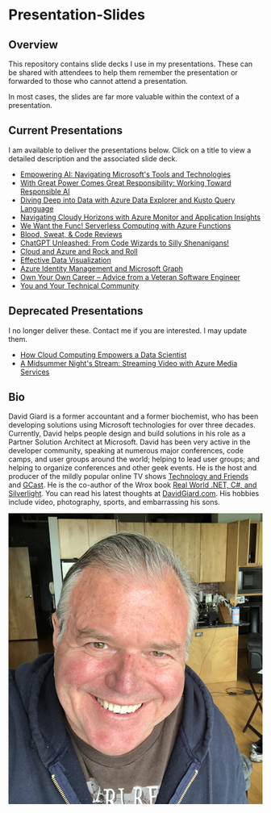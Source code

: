 # Presentation-Slides

## Overview

This repository contains slide decks I use in my presentations. These can be shared with attendees to help them remember the presentation or forwarded to those who cannot attend a presentation. 

In most cases, the slides are far more valuable within the context of a presentation.

## Current Presentations

I am available to deliver the presentations below. Click on a title to view a detailed description and the associated slide deck.

- [Empowering AI: Navigating Microsoft's Tools and Technologies](https://github.com/DavidGiard/Presentation-Slides/presentations/tree/main/AI-and-Microsoft)
- [With Great Power Comes Great Responsibility: Working Toward Responsible AI](https://github.com/DavidGiard/Presentation-Slides/presentations/tree/main/Responsible%20AI)
- [Diving Deep into Data with Azure Data Explorer and Kusto Query Language](https://github.com/DavidGiard/Presentation-Slides/presentations/tree/main/ADX-and-KQL)
- [Navigating Cloudy Horizons with Azure Monitor and Application Insights](https://github.com/DavidGiard/Presentation-Slides/presentations/tree/main/Azure%20Monitor%20and%20App%20Insights)
- [We Want the Func! Serverless Computing with Azure Functions](https://github.com/DavidGiard/Presentation-Slides/presentations/tree/main/Azure-Functions)
- [Blood, Sweat, & Code Reviews](https://github.com/DavidGiard/Presentation-Slides/presentations/tree/main/Blood-Sweat-and-Code-Reviews)
- [ChatGPT Unleashed: From Code Wizards to Silly Shenanigans!](https://github.com/DavidGiard/Presentation-Slides/presentations/tree/main/ChatGPT)
- [Cloud and Azure and Rock and Roll](https://github.com/DavidGiard/Presentation-Slides/presentations/tree/main/Cloud-And-Azure-And-Rock-And-Roll)
- [Effective Data Visualization](https://github.com/DavidGiard/Presentation-Slides/presentations/tree/main/Data-Visualization)
- [Azure Identity Management and Microsoft Graph](https://github.com/DavidGiard/Presentation-Slides/presentations/tree/main/MS-Graph-and-Identity-Management)
- [Own Your Own Career – Advice from a Veteran Software Engineer](https://github.com/DavidGiard/Presentation-Slides/presentations/tree/main/Own-Your-Own-Career)
- [You and Your Technical Community](https://github.com/DavidGiard/Presentation-Slides/presentations/tree/main/You-and-Your-Technical-Community)

## Deprecated Presentations

I no longer deliver these. Contact me if you are interested. I may update them.

- [How Cloud Computing Empowers a Data Scientist](https://github.com/DavidGiard/Presentation-Slides/presentations/tree/main/How-Cloud-Computing-Empowers-a-Data-Scientist)
- [A Midsummer Night's Stream: Streaming Video with Azure Media Services](https://github.com/DavidGiard/Presentation-Slides/presentations/tree/main/Azure-Media-Services)

## Bio

David Giard is a former accountant and a former biochemist, who has been developing solutions using Microsoft technologies for over three decades.  Currently, David helps people design and build solutions in his role as a Partner Solution Architect at Microsoft. David has been very active in the developer community, speaking at numerous major conferences, code camps, and user groups around the world; helping to lead user groups; and helping to organize conferences and other geek events. He is the host and producer of the mildly popular online TV shows [Technology and Friends](http://technologyandfriends.com) and [GCast](https://aka.ms/gcast).  He is the co-author of the Wrox book [Real World .NET, C#, and Silverlight](https://www.amazon.com/Real-World-NET-Silverlight-Indispensible/dp/1118021967/). You can read his latest thoughts at [DavidGiard.com](https://davidgiard.com).  His hobbies include video, photography, sports, and embarrassing his sons.

![David Giard](./images/David2020.jpeg)
